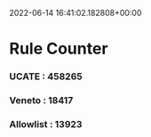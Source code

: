 2022-06-14 16:41:02.182808+00:00
# Rule Counter 
 ### UCATE : 458265

 ### Veneto : 18417

 ### Allowlist : 13923